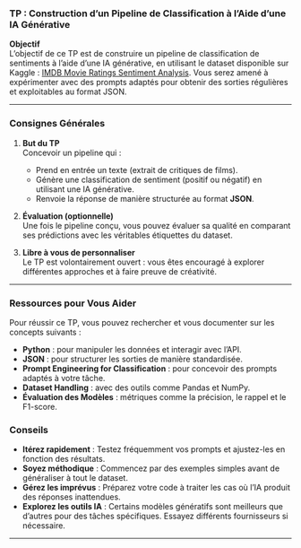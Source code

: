 ### TP : Construction d’un Pipeline de Classification à l’Aide d’une IA Générative

**Objectif**  
L’objectif de ce TP est de construire un pipeline de classification de sentiments à l’aide d’une IA générative, en utilisant le dataset disponible sur Kaggle : [IMDB Movie Ratings Sentiment Analysis](https://www.kaggle.com/datasets/yasserh/imdb-movie-ratings-sentiment-analysis). Vous serez amené à expérimenter avec des prompts adaptés pour obtenir des sorties régulières et exploitables au format JSON.

---

### Consignes Générales

1. **But du TP**  
   Concevoir un pipeline qui :  
   - Prend en entrée un texte (extrait de critiques de films).  
   - Génère une classification de sentiment (positif ou négatif) en utilisant une IA générative.  
   - Renvoie la réponse de manière structurée au format **JSON**.

2. **Évaluation (optionnelle)**  
   Une fois le pipeline conçu, vous pouvez évaluer sa qualité en comparant ses prédictions avec les véritables étiquettes du dataset.

3. **Libre à vous de personnaliser**  
   Le TP est volontairement ouvert : vous êtes encouragé à explorer différentes approches et à faire preuve de créativité.

---

### Ressources pour Vous Aider

Pour réussir ce TP, vous pouvez rechercher et vous documenter sur les concepts suivants :  
- **Python** : pour manipuler les données et interagir avec l’API.  
- **JSON** : pour structurer les sorties de manière standardisée.  
- **Prompt Engineering for Classification** : pour concevoir des prompts adaptés à votre tâche.  
- **Dataset Handling** : avec des outils comme Pandas et NumPy.  
- **Évaluation des Modèles** : métriques comme la précision, le rappel et le F1-score.


### Conseils

- **Itérez rapidement** : Testez fréquemment vos prompts et ajustez-les en fonction des résultats.  
- **Soyez méthodique** : Commencez par des exemples simples avant de généraliser à tout le dataset.  
- **Gérez les imprévus** : Préparez votre code à traiter les cas où l’IA produit des réponses inattendues.  
- **Explorez les outils IA** : Certains modèles génératifs sont meilleurs que d’autres pour des tâches spécifiques. Essayez différents fournisseurs si nécessaire.

---

